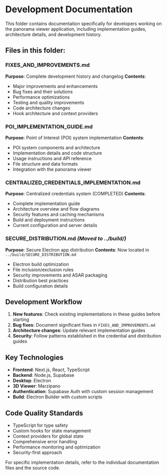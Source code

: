 # Development Documentation

This folder contains documentation specifically for developers working on the panorama viewer application, including implementation guides, architecture details, and development history.

## Files in this folder:

### FIXES_AND_IMPROVEMENTS.md

**Purpose**: Complete development history and changelog
**Contents**:

- Major improvements and enhancements
- Bug fixes and their solutions
- Performance optimizations
- Testing and quality improvements
- Code architecture changes
- Hook architecture and context providers

### POI_IMPLEMENTATION_GUIDE.md

**Purpose**: Point of Interest (POI) system implementation
**Contents**:

- POI system components and architecture
- Implementation details and code structure
- Usage instructions and API reference
- File structure and data formats
- Integration with the panorama viewer

### CENTRALIZED_CREDENTIALS_IMPLEMENTATION.md

**Purpose**: Centralized credentials system (COMPLETED)
**Contents**:

- Complete implementation guide
- Architecture overview and flow diagrams
- Security features and caching mechanisms
- Build and deployment instructions
- Current configuration and server details

### SECURE_DISTRIBUTION.md *(Moved to ../build/)*

**Purpose**: Secure Electron app distribution
**Contents**: Now located in `../build/SECURE_DISTRIBUTION.md`

- Electron build optimization
- File inclusion/exclusion rules
- Security improvements and ASAR packaging
- Distribution best practices
- Build configuration details

## Development Workflow

1. **New features**: Check existing implementations in these guides before starting
2. **Bug fixes**: Document significant fixes in `FIXES_AND_IMPROVEMENTS.md`
3. **Architecture changes**: Update relevant implementation guides
4. **Security**: Follow patterns established in the credential and distribution guides

## Key Technologies

- **Frontend**: Next.js, React, TypeScript
- **Backend**: Node.js, Supabase
- **Desktop**: Electron
- **3D Viewer**: Marzipano
- **Authentication**: Supabase Auth with custom session management
- **Build**: Electron Builder with custom scripts

## Code Quality Standards

- TypeScript for type safety
- Custom hooks for state management
- Context providers for global state
- Comprehensive error handling
- Performance monitoring and optimization
- Security-first approach

For specific implementation details, refer to the individual documentation files and the source code.
